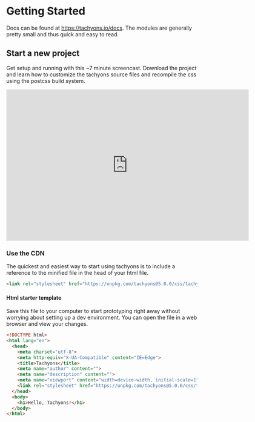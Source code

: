 # Getting Started

Docs can be found at https://tachyons.io/docs.
The modules are generally pretty small and thus quick and easy to read.

## Start a new project

Get setup and running with this ~7 minute screencast.
Download the project and learn how to customize the tachyons source files and recompile the css using the postcss build system.

<iframe src="https://player.vimeo.com/video/174698456" width="640" height="400" frameborder="0" webkitallowfullscreen mozallowfullscreen allowfullscreen></iframe>

### Use the CDN

The quickest and easiest way to start using tachyons is to include a reference to the minified file in the head of your html file.

```html
<link rel="stylesheet" href="https://unpkg.com/tachyons@5.0.0/css/tachyons.min.css">
```

#### Html starter template

Save this file to your computer to start prototyping right away without worrying about setting up a dev environment.
You can open the file in a web browser and view your changes.

```html
<!DOCTYPE html>
<html lang="en">
  <head>
    <meta charset="utf-8">
    <meta http-equiv="X-UA-Compatible" content="IE=Edge">
    <title>Tachyons</title>
    <meta name="author" content="">
    <meta name="description" content="">
    <meta name="viewport" content="width=device-width, initial-scale=1">
    <link rel="stylesheet" href="https://unpkg.com/tachyons@5.0.0/css/tachyons.min.css">
  </head>
  <body>
    <h1>Hello, Tachyons!</h1>
  </body>
</html>
```
